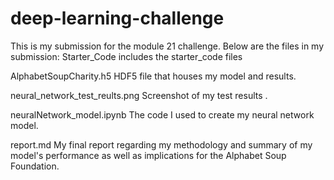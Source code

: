 # deep-learning-challenge

This is my submission for the module 21 challenge. Below are the files in my submission:
Starter_Code
  includes the starter_code files
  
AlphabetSoupCharity.h5
  HDF5 file that houses my model and results.
  
neural_network_test_reults.png
  Screenshot of my test results .
  
neuralNetwork_model.ipynb
  The code I used to create my neural network model.

report.md
  My final report regarding my methodology and summary of my model's performance as well as implications for the Alphabet Soup Foundation.
   
